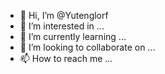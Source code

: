 - 👋 Hi, I’m @Yutenglorf
- 👀 I’m interested in ...
- 🌱 I’m currently learning ...
- 💞️ I’m looking to collaborate on ...
- 📫 How to reach me ...

<!---
Yutenglorf/Yutenglorf is a ✨ special ✨ repository because its `README.md` (this file) appears on your GitHub profile.
You can click the Preview link to take a look at your changes.
--->
